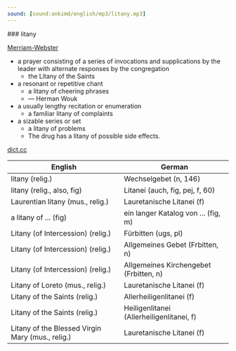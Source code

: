 ```yaml
---
sound: [sound:ankimd/english/mp3/litany.mp3]
---
```


\### litany

[Merriam-Webster](https://www.merriam-webster.com/dictionary/litany)

- a prayer consisting of a series of invocations and supplications by the leader with alternate responses by the congregation
    - the Litany of the Saints
- a resonant or repetitive chant
    - a litany of cheering phrases
    - — Herman Wouk
- a usually lengthy recitation or enumeration
    - a familiar litany of complaints
- a sizable series or set
    - a litany of problems
    - The drug has a litany of possible side effects.

[dict.cc](https://www.dict.cc/litany)

| English        | German       |
| -------------- | ------------ |
| litany (relig.) | Wechselgebet (n, 146) |
| litany (relig., also, fig) | Litanei (auch, fig, pej, f, 60) |
| Laurentian litany (mus., relig.) | Lauretanische Litanei (f) |
| a litany of ... (fig) | ein langer Katalog von ... (fig, m) |
| Litany (of Intercession) (relig.) | Fürbitten (ugs, pl) |
| Litany (of Intercession) (relig.) | Allgemeines Gebet (Frbitten, n) |
| Litany (of Intercession) (relig.) | Allgemeines Kirchengebet (Frbitten, n) |
| Litany of Loreto (mus., relig.) | Lauretanische Litanei (f) |
| Litany of the Saints (relig.) | Allerheiligenlitanei (f) |
| Litany of the Saints (relig.) | Heiligenlitanei (Allerheiligenlitanei, f) |
| Litany of the Blessed Virgin Mary (mus., relig.) | Lauretanische Litanei (f) |
